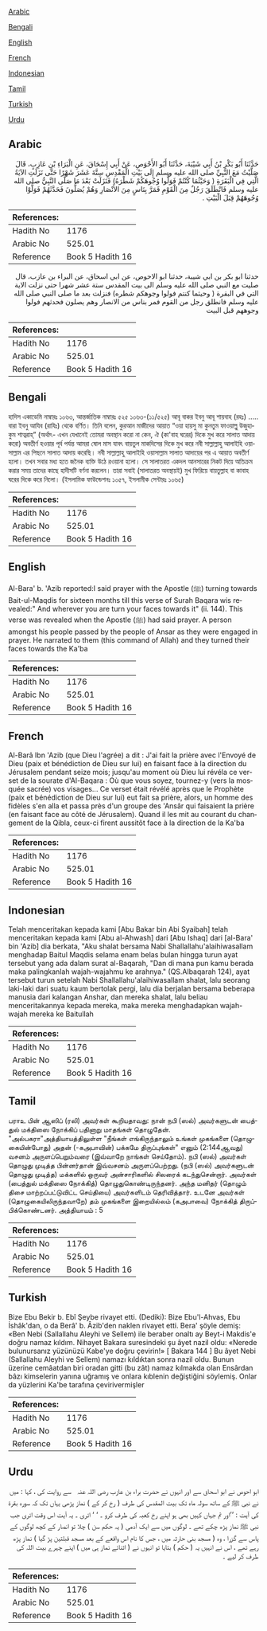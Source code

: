 [Arabic](#arabic)

[Bengali](#bengali)

[English](#english)

[French](#french)

[Indonesian](#indonesian)

[Tamil](#tamil)

[Turkish](#turkish)

[Urdu](#urdu)

## Arabic


<div dir="rtl" lang="ar" style={{fontSize:'larger',backgroundColor:'#f8f9fa',padding:20}}>
حَدَّثَنَا أَبُو بَكْرِ بْنُ أَبِي شَيْبَةَ، حَدَّثَنَا أَبُو الأَحْوَصِ، عَنْ أَبِي إِسْحَاقَ، عَنِ الْبَرَاءِ بْنِ عَازِبٍ، قَالَ صَلَّيْتُ مَعَ النَّبِيِّ صلى الله عليه وسلم إِلَى بَيْتِ الْمَقْدِسِ سِتَّةَ عَشَرَ شَهْرًا حَتَّى نَزَلَتِ الآيَةُ الَّتِي فِي الْبَقَرَةِ ‏(‏ وَحَيْثُمَا كُنْتُمْ فَوَلُّوا وُجُوهَكُمْ شَطْرَهُ‏)‏ فَنَزَلَتْ بَعْدَ مَا صَلَّى النَّبِيُّ صلى الله عليه وسلم فَانْطَلَقَ رَجُلٌ مِنَ الْقَوْمِ فَمَرَّ بِنَاسٍ مِنَ الأَنْصَارِ وَهُمْ يُصَلُّونَ فَحَدَّثَهُمْ فَوَلَّوْا وُجُوهَهُمْ قِبَلَ الْبَيْتِ ‏.‏
</div>
<div style={{backgroundColor:'#f8f9fa',padding:20, marginBottom: 10}}><table> <thead> <tr> <th>References:</th> <th></th> </tr> </thead> <tbody><tr><td>Hadith No</td><td>1176</td></tr><tr><td>Arabic No</td><td>525.01</td></tr><tr><td>Reference</td><td>Book 5 Hadith 16</td></tr></tbody></table></div>


<div dir="rtl" lang="ar" style={{fontSize:'larger',backgroundColor:'#f8f9fa',padding:20}}>
حدثنا ابو بكر بن ابي شيبة، حدثنا ابو الاحوص، عن ابي اسحاق، عن البراء بن عازب، قال صليت مع النبي صلى الله عليه وسلم الى بيت المقدس ستة عشر شهرا حتى نزلت الاية التي في البقرة ( وحيثما كنتم فولوا وجوهكم شطره) فنزلت بعد ما صلى النبي صلى الله عليه وسلم فانطلق رجل من القوم فمر بناس من الانصار وهم يصلون فحدثهم فولوا وجوههم قبل البيت
</div>
<div style={{backgroundColor:'#f8f9fa',padding:20, marginBottom: 10}}><table> <thead> <tr> <th>References:</th> <th></th> </tr> </thead> <tbody><tr><td>Hadith No</td><td>1176</td></tr><tr><td>Arabic No</td><td>525.01</td></tr><tr><td>Reference</td><td>Book 5 Hadith 16</td></tr></tbody></table></div>

## Bengali


<div dir="ltr" lang="bn" style={{fontSize:'larger',backgroundColor:'#f8f9fa',padding:20}}>
হাদিস একাডেমি নাম্বারঃ ১০৬৩, আন্তর্জাতিক নাম্বারঃ ৫২৫ ১০৬৩-(১১/৫২৫) আবূ বাকর ইবনু আবূ শায়বাহ (রহঃ) ..... বারা ইবনু আযিব (রাযিঃ) থেকে বর্ণিত। তিনি বলেন, কুরআন মাজীদের আয়াত “ওয়া হায়সু মা কুনতুম ফাওয়াল্লু উজুহাকুম শাত্বরাহ্” (অর্থাৎ- এখন যেখানেই তোমরা অবস্থান করো না কেন, ঐ (কা'বাহ ঘরের) দিকে মুখ করে সালাত আদায় করো) অবতীর্ণ হওয়ার পূর্ব পর্যন্ত আমরা ষোল মাস যাবৎ বায়তুল মাকদিসের দিকে মুখ করে নবী সাল্লাল্লাহু আলাইহি ওয়াসাল্লাম এর পিছনে সালাত আদায় করেছি। নবী সাল্লাল্লাহু আলাইহি ওয়াসাল্লাম সালাত আদায়ের পর এ আয়াত অবতীর্ণ হলো। তখন সবার মধ্য হতে জনৈক ব্যক্তি উঠে রওয়ানা হলো। সে সালাতরত একদল আনসারের নিকট দিয়ে অতিক্রম করার সময় তাদের কাছে হাদীসটি বর্ণনা করলেন। তারা সবাই (সালাতরত অবস্থায়ই) মুখ ফিরিয়ে বায়তুল্লাহ বা কাবাহ ঘরের দিকে করে নিলো। (ইসলামিক ফাউন্ডেশনঃ ১০৫৭, ইসলামীক সেন্টারঃ ১০৬৫)
</div>
<div style={{backgroundColor:'#f8f9fa',padding:20, marginBottom: 10}}><table> <thead> <tr> <th>References:</th> <th></th> </tr> </thead> <tbody><tr><td>Hadith No</td><td>1176</td></tr><tr><td>Arabic No</td><td>525.01</td></tr><tr><td>Reference</td><td>Book 5 Hadith 16</td></tr></tbody></table></div>

## English


<div dir="ltr" lang="en" style={{fontSize:'larger',backgroundColor:'#f8f9fa',padding:20}}>
Al-Bara' b. 'Azib reported:I said prayer with the Apostle (ﷺ) turning towards Bait-ul-Maqdis for sixteen months till this verse of Surah Baqara wis revealed:" And wherever you are turn your faces towards it" (ii. 144). This verse was revealed when the Apostle (ﷺ) had said prayer. A person amongst his people passed by the people of Ansar as they were engaged in prayer. He narrated to them (this command of Allah) and they turned their faces towards the Ka'ba
</div>
<div style={{backgroundColor:'#f8f9fa',padding:20, marginBottom: 10}}><table> <thead> <tr> <th>References:</th> <th></th> </tr> </thead> <tbody><tr><td>Hadith No</td><td>1176</td></tr><tr><td>Arabic No</td><td>525.01</td></tr><tr><td>Reference</td><td>Book 5 Hadith 16</td></tr></tbody></table></div>

## French


<div dir="ltr" lang="fr" style={{fontSize:'larger',backgroundColor:'#f8f9fa',padding:20}}>
Al-Barâ Ibn 'Azib (que Dieu l'agrée) a dit : J'ai fait la prière avec l'Envoyé de Dieu (paix et bénédiction de Dieu sur lui) en faisant face à la direction du Jérusalem pendant seize mois; jusqu'au moment où Dieu lui révéla ce verset de la sourate d'Al-Baqara : Où que vous soyez, tournez-y (vers la mosquée sacrée) vos visages... Ce verset était révélé après que le Prophète (paix et bénédiction de Dieu sur lui) eut fait sa prière, alors, un homme des fidèles s'en alla et passa près d'un groupe des 'Ansâr qui faisaient la prière (en faisant face au côté de Jérusalem). Quand il les mit au courant du changement de la Qibla, ceux-ci firent aussitôt face à la direction de la Ka'ba
</div>
<div style={{backgroundColor:'#f8f9fa',padding:20, marginBottom: 10}}><table> <thead> <tr> <th>References:</th> <th></th> </tr> </thead> <tbody><tr><td>Hadith No</td><td>1176</td></tr><tr><td>Arabic No</td><td>525.01</td></tr><tr><td>Reference</td><td>Book 5 Hadith 16</td></tr></tbody></table></div>

## Indonesian


<div dir="ltr" lang="id" style={{fontSize:'larger',backgroundColor:'#f8f9fa',padding:20}}>
Telah menceritakan kepada kami [Abu Bakar bin Abi Syaibah] telah menceritakan kepada kami [Abu al-Ahwash] dari [Abu Ishaq] dari [al-Bara' bin 'Azib] dia berkata, "Aku shalat bersama Nabi Shallallahu'alaihiwasallam menghadap Baitul Maqdis selama enam belas bulan hingga turun ayat tersebut yang ada dalam surat al-Baqarah, "Dan di mana pun kamu berada maka palingkanlah wajah-wajahmu ke arahnya." (QS.Albaqarah 124), ayat tersebut turun setelah Nabi Shallallahu'alaihiwasallam shalat, lalu seorang laki-laki dari suatu kaum bertolak pergi, lalu dia berjalan bersama beberapa manusia dari kalangan Anshar, dan mereka shalat, lalu beliau menceritakannya kepada mereka, maka mereka menghadapkan wajah-wajah mereka ke Baitullah
</div>
<div style={{backgroundColor:'#f8f9fa',padding:20, marginBottom: 10}}><table> <thead> <tr> <th>References:</th> <th></th> </tr> </thead> <tbody><tr><td>Hadith No</td><td>1176</td></tr><tr><td>Arabic No</td><td>525.01</td></tr><tr><td>Reference</td><td>Book 5 Hadith 16</td></tr></tbody></table></div>

## Tamil


<div dir="ltr" lang="ta" style={{fontSize:'larger',backgroundColor:'#f8f9fa',padding:20}}>
பராஉ பின் ஆஸிப் (ரலி) அவர்கள் கூறியதாவது: நான் நபி (ஸல்) அவர்களுடன் பைத்துல் மக்திஸை நோக்கிப் பதினாறு மாதங்கள் தொழுதேன். "அல்பகரா"அத்தியாயத்திலுள்ள "நீங்கள் எங்கிருந்தாலும் உங்கள் முகங்களை (தொழுகையின்போது) அதன் (-கஅபாவின்) பக்கமே திருப்புங்கள்" எனும் (2:144ஆவது) வசனம் அருளப்பெறும்வரை (இவ்வாறே நாங்கள் செய்தோம்). நபி (ஸல்) அவர்கள் தொழுது முடித்த பின்னர்தான் இவ்வசனம் அருளப்பெற்றது. (நபி (ஸல்) அவர்களுடன் தொழுது முடித்த) மக்களில் ஒருவர் அன்சாரிகளில் சிலரைக் கடந்துசென்றார். அவர்கள் (பைத்துல் மக்திஸை நோக்கித்) தொழுதுகொண்டிருந்தனர். அந்த மனிதர் (தொழும் திசை மாற்றப்பட்டுவிட்ட செய்தியை) அவர்களிடம் தெரிவித்தார். உடனே அவர்கள் (தொழுகையிலிருந்தவாறே) தம் முகங்களை இறையில்லம் (கஅபாவை) நோக்கித் திருப்பிக்கொண்டனர். அத்தியாயம் : 5
</div>
<div style={{backgroundColor:'#f8f9fa',padding:20, marginBottom: 10}}><table> <thead> <tr> <th>References:</th> <th></th> </tr> </thead> <tbody><tr><td>Hadith No</td><td>1176</td></tr><tr><td>Arabic No</td><td>525.01</td></tr><tr><td>Reference</td><td>Book 5 Hadith 16</td></tr></tbody></table></div>

## Turkish


<div dir="ltr" lang="tr" style={{fontSize:'larger',backgroundColor:'#f8f9fa',padding:20}}>
Bize Ebu Bekir b. Ebî Şeybe rivayet etti. (Dediki): Bize Ebu'l-Ahvas, Ebu İshâk'dan, o da Berâ' b. Âzib'den naklen rivayet etti. Bera' şöyle demiş: «Ben Nebi (Sallallahu Aleyhi ve Sellem) ile beraber onaltı ay Beyt-i Makdis'e doğru namaz kıldım. Nihayet Bakara suresindeki şu âyet nazil oldu: «Nerede bulunursanız yüzünüzü Kabe'ye doğru çevirin!» [ Bakara 144 ] Bu âyet Nebi (Sallallahu Aleyhi ve Sellem) namazı kıldıktan sonra nazil oldu. Bunun üzerine cemâatdan biri oradan gitti (bu zât) namaz kılmakda olan Ensârdan bâzı kimselerin yanına uğramış ve onlara kıblenin değiştiğini söylemiş. Onlar da yüzlerini Ka'be tarafına çevirivermişler
</div>
<div style={{backgroundColor:'#f8f9fa',padding:20, marginBottom: 10}}><table> <thead> <tr> <th>References:</th> <th></th> </tr> </thead> <tbody><tr><td>Hadith No</td><td>1176</td></tr><tr><td>Arabic No</td><td>525.01</td></tr><tr><td>Reference</td><td>Book 5 Hadith 16</td></tr></tbody></table></div>

## Urdu


<div dir="rtl" lang="ur" style={{fontSize:'larger',backgroundColor:'#f8f9fa',padding:20}}>
ابو احوص نے ابو اسحاق سے اور انہوں نے حضرت براء بن عازب ‌رضی ‌اللہ ‌عنہ ‌ ‌ سے روایت کی ، کہا : میں نے نبی ﷺ کے ساتھ سولہ ماہ تک بیت المقدس کی طرف ( رخ کر کے ) نماز پڑھی یہاں تک کہ سورہ بقرۃ کی آیت : ’’اور تم جہاں کہیں بھی ہو اپنے رخ کعبہ کی طرف کرو ۔ ‘ ‘ اتری ۔ یہ آیت اس وقت اتری جب نبی ﷺ نماز پڑھ چکے تھے ۔ لوگوں میں سے ایک آدمی ( یہ حکم سن ) چلا تو انصار کے کچھ لوگوں کے پاس سے گزرا ، وہ ( مسجد بنی حارثہ میں ، جس کا نام اس واقعے کے بعد مسجد قبلتین پڑ گیا ) نماز پڑھ رہے تھے ، اس نے انہیں یہ ( حکم ) بتایا تو انہوں نے ( اثنائے نماز ہی میں ) اپنے چہرے بیت اللہ کی طرف کر لیے ۔
</div>
<div style={{backgroundColor:'#f8f9fa',padding:20, marginBottom: 10}}><table> <thead> <tr> <th>References:</th> <th></th> </tr> </thead> <tbody><tr><td>Hadith No</td><td>1176</td></tr><tr><td>Arabic No</td><td>525.01</td></tr><tr><td>Reference</td><td>Book 5 Hadith 16</td></tr></tbody></table></div>